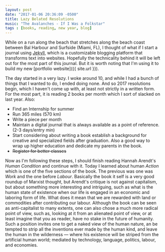 ```yaml
---
layout: post
date: "2017-01-06 20:36:09 -0500"
title: Lazy Belated Resolutions
music: "The Avalanches - If I Was a Folkstar"
tags : [books, reading, new year, blog]
---
```


While on a run along the beach that stretches along the beach coast between Bal Harbour and Surfside (Miami, FL), I thought of what if I start a journal using [Jekyll](https://jekyllrb.com/), which is a customizable blogging platform that transforms text into websites. Hopefully the technicality behind it will be left out for the most part of this journal. But it is worth noting that I'm using it to build my new [portfolio website]({{ site.url }}).

The day started in a very lazy. I woke around 10, and while I had a bunch of things that I wanted to do, I ended doing none. And so 2017 resolutions begin, which I haven't come up with, at least not strictly in a written form. For the most part, it is reading 2 books per month which I sort of slacked on last year. Also:

- Find an Internship for summer
- Run 365 miles (570 km)
- Write a piece per month
- Maintain a digital journal that is always available as a point of reference. (2-3 days/entry min)
- Start considering about writing a book establish a background for creative and specialized fields after graduation. Also a good way to wrap up higher education and dedicate my parents in the book.
- ~~Register for better classes~~

Now as I'm following these steps, I should finish reading Hannah Arendt's *Human Condition* and continue with it. Today I learned about human *Action* which is one of the five sections of the book. The previous was one was *Work* and the one before *Labour*. Basically the book it self is a very good roundup of Marxist thought, but Arendt's critique is not against capitalism, but about something more interesting and intriguing, such as what is the human state of existence when our life is engaged in an economic and laboring form of life. What does it mean that we are rewarded with land or commodities after contributing our labour. Although the book can be seen as anti-capitalist to many extents, one can also chose a much more radical point of view, such as, looking at it from an alienated point of view, or at least imagine that you as reader, have no stake in the future of humanity. Such a position invites one to get a naked view of the human nature, an be tempted to strip all the inventions ever made by the human kind, and leave the human in the wilderness — where his existence will be striped from the artificial human world; mediated by technology, language, politics, labour, and economies.
